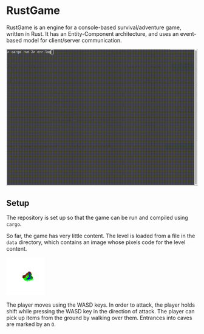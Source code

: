RustGame
===

RustGame is an engine for a console-based survival/adventure game, written in Rust. It has an Entity-Component architecture, and uses an event-based model for client/server communication.

![Animation showing how to run RustGame and play the game.](RustGame_vid.gif)

Setup
---

The repository is set up so that the game can be run and compiled using `cargo`.

So far, the game has very little content. The level is loaded from a file in the `data` directory, which contains an image whose pixels code for the level content.

![Image showing the level layout.](data/level.png)

The player moves using the WASD keys. In order to attack, the player holds shift while pressing the WASD key in the direction of attack. The player can pick up items from the ground by walking over them. Entrances into caves are marked by an `O`.
